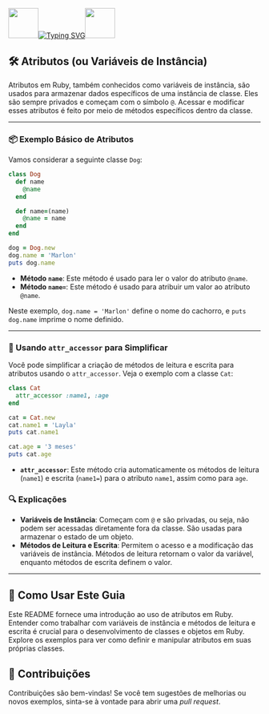 <img align="margin-right: 100px;" src="https://static.wikia.nocookie.net/tibia/images/a/a9/Giant_Ruby.gif/revision/latest?cb=20181107134532&path-prefix=en&format=original" width="60" height="60">[![Typing SVG](https://readme-typing-svg.herokuapp.com?font=Oswald&weight=500&size=30&pause=1000&color=C00F0F&center=true&vCenter=true&width=435&lines=Atributos+em+Ruby)](https://git.io/typing-svg)<img align="margin-left: 100px;" src="https://static.wikia.nocookie.net/tibia/images/a/a9/Giant_Ruby.gif/revision/latest?cb=20181107134532&path-prefix=en&format=original" width="60" height="60">

<h2>🛠️ Atributos (ou Variáveis de Instância)</h2>

Atributos em Ruby, também conhecidos como variáveis de instância, são usados para armazenar dados específicos de uma instância de classe. Eles são sempre privados e começam com o símbolo `@`. Acessar e modificar esses atributos é feito por meio de métodos específicos dentro da classe.

---

### 📦 Exemplo Básico de Atributos

Vamos considerar a seguinte classe `Dog`:

```ruby
class Dog
  def name
    @name
  end

  def name=(name)
    @name = name
  end
end

dog = Dog.new
dog.name = 'Marlon'
puts dog.name
```

- **Método `name`**: Este método é usado para ler o valor do atributo `@name`.
- **Método `name=`**: Este método é usado para atribuir um valor ao atributo `@name`.

Neste exemplo, `dog.name = 'Marlon'` define o nome do cachorro, e `puts dog.name` imprime o nome definido.

---

### 🔧 Usando `attr_accessor` para Simplificar

Você pode simplificar a criação de métodos de leitura e escrita para atributos usando o `attr_accessor`. Veja o exemplo com a classe `Cat`:

```ruby
class Cat
  attr_accessor :name1, :age
end

cat = Cat.new
cat.name1 = 'Layla'
puts cat.name1

cat.age = '3 meses'
puts cat.age
```

- **`attr_accessor`**: Este método cria automaticamente os métodos de leitura (`name1`) e escrita (`name1=`) para o atributo `name1`, assim como para `age`. 

### 🔍 Explicações

- **Variáveis de Instância**: Começam com `@` e são privadas, ou seja, não podem ser acessadas diretamente fora da classe. São usadas para armazenar o estado de um objeto.
- **Métodos de Leitura e Escrita**: Permitem o acesso e a modificação das variáveis de instância. Métodos de leitura retornam o valor da variável, enquanto métodos de escrita definem o valor.

---

## 📜 Como Usar Este Guia

Este README fornece uma introdução ao uso de atributos em Ruby. Entender como trabalhar com variáveis de instância e métodos de leitura e escrita é crucial para o desenvolvimento de classes e objetos em Ruby. Explore os exemplos para ver como definir e manipular atributos em suas próprias classes.

## 🤝 Contribuições

Contribuições são bem-vindas! Se você tem sugestões de melhorias ou novos exemplos, sinta-se à vontade para abrir uma *pull request*.
